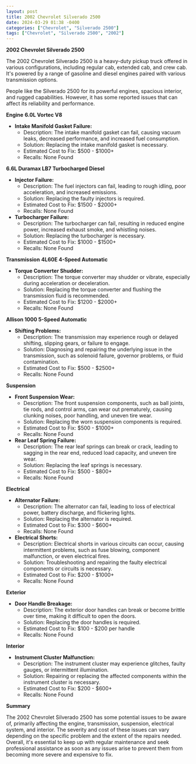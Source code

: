 ```yaml
---
layout: post
title: 2002 Chevrolet Silverado 2500
date: 2024-03-29 01:38 -0400
categories: ["Chevrolet", "Silverado 2500"]
tags: ["Chevrolet", "Silverado 2500", "2002"]
---
```

**2002 Chevrolet Silverado 2500**

The 2002 Chevrolet Silverado 2500 is a heavy-duty pickup truck offered in various configurations, including regular cab, extended cab, and crew cab. It's powered by a range of gasoline and diesel engines paired with various transmission options.

People like the Silverado 2500 for its powerful engines, spacious interior, and rugged capabilities. However, it has some reported issues that can affect its reliability and performance.

**Engine**
**6.0L Vortec V8**
* **Intake Manifold Gasket Failure:**
    * Description: The intake manifold gasket can fail, causing vacuum leaks, decreased performance, and increased fuel consumption.
    * Solution: Replacing the intake manifold gasket is necessary.
    * Estimated Cost to Fix: $500 - $1000+
    * Recalls: None Found

**6.6L Duramax LB7 Turbocharged Diesel**
* **Injector Failure:**
    * Description: The fuel injectors can fail, leading to rough idling, poor acceleration, and increased emissions.
    * Solution: Replacing the faulty injectors is required.
    * Estimated Cost to Fix: $1500 - $2000+
    * Recalls: None Found
* **Turbocharger Failure:**
    * Description: The turbocharger can fail, resulting in reduced engine power, increased exhaust smoke, and whistling noises.
    * Solution: Replacing the turbocharger is necessary.
    * Estimated Cost to Fix: $1000 - $1500+
    * Recalls: None Found

**Transmission**
**4L60E 4-Speed Automatic**
* **Torque Converter Shudder:**
    * Description: The torque converter may shudder or vibrate, especially during acceleration or deceleration.
    * Solution: Replacing the torque converter and flushing the transmission fluid is recommended.
    * Estimated Cost to Fix: $1200 - $2000+
    * Recalls: None Found

**Allison 1000 5-Speed Automatic**
* **Shifting Problems:**
    * Description: The transmission may experience rough or delayed shifting, slipping gears, or failure to engage.
    * Solution: Diagnosing and repairing the underlying issue in the transmission, such as solenoid failure, governor problems, or fluid contamination.
    * Estimated Cost to Fix: $500 - $2500+
    * Recalls: None Found

**Suspension**
* **Front Suspension Wear:**
    * Description: The front suspension components, such as ball joints, tie rods, and control arms, can wear out prematurely, causing clunking noises, poor handling, and uneven tire wear.
    * Solution: Replacing the worn suspension components is required.
    * Estimated Cost to Fix: $500 - $1000+
    * Recalls: None Found
* **Rear Leaf Spring Failure:**
    * Description: The rear leaf springs can break or crack, leading to sagging in the rear end, reduced load capacity, and uneven tire wear.
    * Solution: Replacing the leaf springs is necessary.
    * Estimated Cost to Fix: $500 - $800+
    * Recalls: None Found

**Electrical**
* **Alternator Failure:**
    * Description: The alternator can fail, leading to loss of electrical power, battery discharge, and flickering lights.
    * Solution: Replacing the alternator is required.
    * Estimated Cost to Fix: $300 - $600+
    * Recalls: None Found
* **Electrical Shorts:**
    * Description: Electrical shorts in various circuits can occur, causing intermittent problems, such as fuse blowing, component malfunction, or even electrical fires.
    * Solution: Troubleshooting and repairing the faulty electrical components or circuits is necessary.
    * Estimated Cost to Fix: $200 - $1000+
    * Recalls: None Found

**Exterior**
* **Door Handle Breakage:**
    * Description: The exterior door handles can break or become brittle over time, making it difficult to open the doors.
    * Solution: Replacing the door handles is required.
    * Estimated Cost to Fix: $100 - $200 per handle
    * Recalls: None Found

**Interior**
* **Instrument Cluster Malfunction:**
    * Description: The instrument cluster may experience glitches, faulty gauges, or intermittent illumination.
    * Solution: Repairing or replacing the affected components within the instrument cluster is necessary.
    * Estimated Cost to Fix: $200 - $600+
    * Recalls: None Found

**Summary**

The 2002 Chevrolet Silverado 2500 has some potential issues to be aware of, primarily affecting the engine, transmission, suspension, electrical system, and interior. The severity and cost of these issues can vary depending on the specific problem and the extent of the repairs needed. Overall, it's essential to keep up with regular maintenance and seek professional assistance as soon as any issues arise to prevent them from becoming more severe and expensive to fix.
